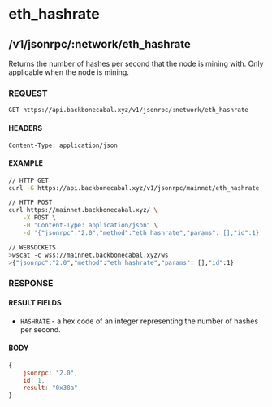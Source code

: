 # eth_hashrate

## /v1/jsonrpc/:network/eth_hashrate

Returns the number of hashes per second that the node is mining with. Only
applicable when the node is mining.

### REQUEST

`GET https://api.backbonecabal.xyz/v1/jsonrpc/:network/eth_hashrate`

#### HEADERS

`Content-Type: application/json`

#### EXAMPLE

```bash
// HTTP GET
curl -G https://api.backbonecabal.xyz/v1/jsonrpc/mainnet/eth_hashrate

// HTTP POST
curl https://mainnet.backbonecabal.xyz/ \
    -X POST \
    -H "Content-Type: application/json" \
    -d '{"jsonrpc":"2.0","method":"eth_hashrate","params": [],"id":1}'

// WEBSOCKETS
>wscat -c wss://mainnet.backbonecabal.xyz/ws
>{"jsonrpc":"2.0","method":"eth_hashrate","params": [],"id":1}
```

### RESPONSE

#### RESULT FIELDS

- `HASHRATE` - a hex code of an integer representing the number of hashes per
  second.

#### BODY

```js
{
    jsonrpc: "2.0",
    id: 1,
    result: "0x38a"
}
```
